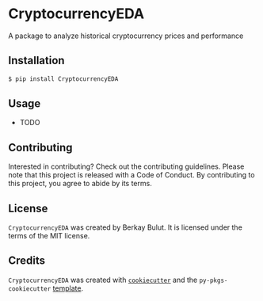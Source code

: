 # CryptocurrencyEDA

A package to analyze historical cryptocurrency prices and performance

## Installation

```bash
$ pip install CryptocurrencyEDA
```

## Usage

- TODO

## Contributing

Interested in contributing? Check out the contributing guidelines. Please note that this project is released with a Code of Conduct. By contributing to this project, you agree to abide by its terms.

## License

`CryptocurrencyEDA` was created by Berkay Bulut. It is licensed under the terms of the MIT license.

## Credits

`CryptocurrencyEDA` was created with [`cookiecutter`](https://cookiecutter.readthedocs.io/en/latest/) and the `py-pkgs-cookiecutter` [template](https://github.com/py-pkgs/py-pkgs-cookiecutter).
